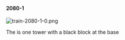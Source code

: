 #### 2080-1
![train-2080-1-0.png](https://github.com/lil-lab/nlvr/raw/master/nlvr/train/images/79/train-2080-1-0.png "train-2080-1-0.png")

The is one tower with a black block at the base